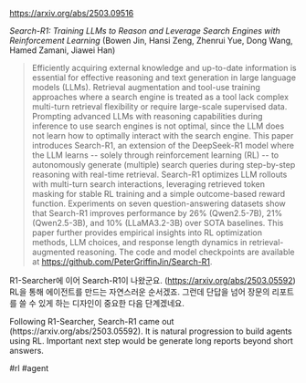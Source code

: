 https://arxiv.org/abs/2503.09516

*Search-R1: Training LLMs to Reason and Leverage Search Engines with Reinforcement Learning* (Bowen Jin, Hansi Zeng, Zhenrui Yue, Dong Wang, Hamed Zamani, Jiawei Han)

> Efficiently acquiring external knowledge and up-to-date information is essential for effective reasoning and text generation in large language models (LLMs). Retrieval augmentation and tool-use training approaches where a search engine is treated as a tool lack complex multi-turn retrieval flexibility or require large-scale supervised data. Prompting advanced LLMs with reasoning capabilities during inference to use search engines is not optimal, since the LLM does not learn how to optimally interact with the search engine. This paper introduces Search-R1, an extension of the DeepSeek-R1 model where the LLM learns -- solely through reinforcement learning (RL) -- to autonomously generate (multiple) search queries during step-by-step reasoning with real-time retrieval. Search-R1 optimizes LLM rollouts with multi-turn search interactions, leveraging retrieved token masking for stable RL training and a simple outcome-based reward function. Experiments on seven question-answering datasets show that Search-R1 improves performance by 26% (Qwen2.5-7B), 21% (Qwen2.5-3B), and 10% (LLaMA3.2-3B) over SOTA baselines. This paper further provides empirical insights into RL optimization methods, LLM choices, and response length dynamics in retrieval-augmented reasoning. The code and model checkpoints are available at https://github.com/PeterGriffinJin/Search-R1.

R1-Searcher에 이어 Search-R1이 나왔군요. (https://arxiv.org/abs/2503.05592) RL을 통해 에이전트를 만드는 자연스러운 순서겠죠. 그런데 단답을 넘어 장문의 리포트를 쓸 수 있게 하는 디자인이 중요한 다음 단계겠네요.

<english>
Following R1-Searcher, Search-R1 came out (https://arxiv.org/abs/2503.05592). It is natural progression to build agents using RL. Important next step would be generate long reports beyond short answers.
</english>

#rl #agent 